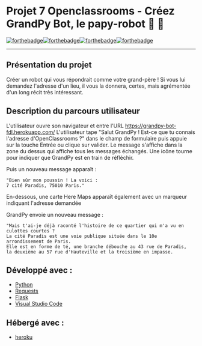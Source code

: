 # Projet 7 Openclassrooms - Créez GrandPy Bot, le papy-robot 🤖 👴
[![forthebadge](https://forthebadge.com/images/badges/made-with-python.svg)](https://forthebadge.com)[![forthebadge](https://forthebadge.com/images/badges/uses-html.svg)](https://forthebadge.com)[![forthebadge](https://forthebadge.com/images/badges/uses-css.svg)](https://forthebadge.com)[![forthebadge](https://forthebadge.com/images/badges/uses-js.svg)](https://forthebadge.com)

--------------------
## Présentation du projet

Créer un robot qui vous répondrait comme votre grand-père ! Si vous lui demandez l'adresse d'un lieu,
il vous la donnera, certes, mais agrémentée d'un long récit très intéressant.

## Description du parcours utilisateur

L'utilisateur ouvre son navigateur et entre l'URL https://grandpy-bot-fdl.herokuapp.com/
L'utilisateur tape "Salut GrandPy ! Est-ce que tu connais l'adresse d'OpenClassrooms ?"
dans le champ de formulaire puis appuie sur la touche Entrée ou clique sur valider.
Le message s'affiche dans la zone du dessus qui affiche tous les messages échangés.
Une icône tourne pour indiquer que GrandPy est en train de réfléchir.

Puis un nouveau message apparaît : 
```
"Bien sûr mon poussin ! La voici :
7 cité Paradis, 75010 Paris."
```
En-dessous, une carte Here Maps apparaît également avec un marqueur indiquant l'adresse demandée

GrandPy envoie un nouveau message :
```
"Mais t'ai-je déjà raconté l'histoire de ce quartier qui m'a vu en culottes courtes ?
La cité Paradis est une voie publique située dans le 10e arrondissement de Paris.
Elle est en forme de té, une branche débouche au 43 rue de Paradis,
la deuxième au 57 rue d'Hauteville et la troisième en impasse.
```

## Développé avec :
* [Python](https://www.python.org/)
* [Requests](https://pypi.org/project/requests/) 
* [Flask](https://flask.palletsprojects.com/en/2.0.x/)
* [Visual Studio Code](https://code.visualstudio.com/download)

## Hébergé avec :
* [heroku](https://dashboard.heroku.com/)
